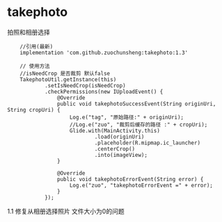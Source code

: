 # takephoto
拍照和相册选择

        //引用(最新)
        implementation 'com.github.zuochunsheng:takephoto:1.3'

        // 使用方法
        //isNeedCrop 是否裁剪 默认false
        TakephotoUtil.getInstance(this)
                .setIsNeedCrop(isNeedCrop)
                .checkPermissions(new IUploadEvent() {
                    @Override
                    public void takephotoSuccessEvent(String originUri, String cropUri) {
                        Log.e("tag", "原始路径:" + originUri);
                        //Log.e("zuo", "裁剪后缓存的路径 :" + cropUri);
                        Glide.with(MainActivity.this)
                                .load(originUri)
                                .placeholder(R.mipmap.ic_launcher)
                                .centerCrop()
                                .into(imageView);
                    }

                    @Override
                    public void takephotoErrorEvent(String error) {
                        Log.e("zuo", "takephotoErrorEvent =" + error);
                    }
                });


   1.1 修复从相册选择照片 文件大小为0的问题
